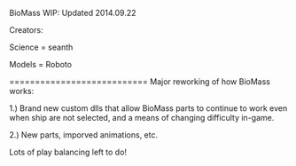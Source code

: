 BioMass WIP: Updated 2014.09.22

Creators:

Science = seanth

Models = Roboto

===========================
Major reworking of how BioMass works:

1.) Brand new custom dlls that allow BioMass parts to continue to work even when ship are not selected, and a means of changing difficulty in-game.

2.) New parts, imporved animations, etc.

Lots of play balancing left to do!
